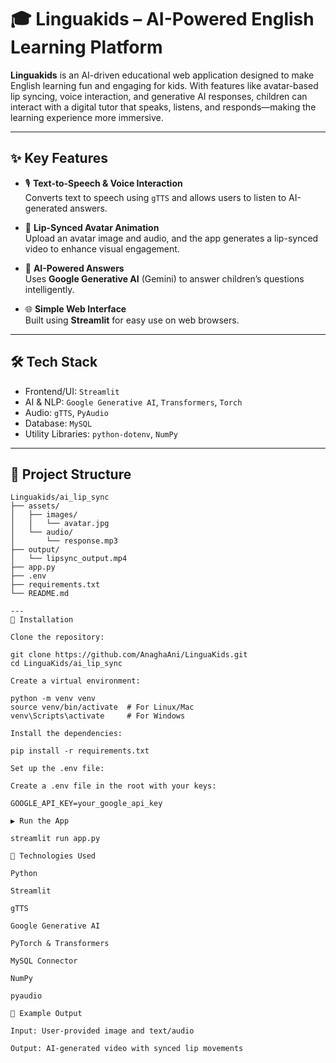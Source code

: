 # 🎓 Linguakids – AI-Powered English Learning Platform

**Linguakids** is an AI-driven educational web application designed to make English learning fun and engaging for kids. With features like avatar-based lip syncing, voice interaction, and generative AI responses, children can interact with a digital tutor that speaks, listens, and responds—making the learning experience more immersive.

---

## ✨ Key Features

- 🎙️ **Text-to-Speech & Voice Interaction**  
  Converts text to speech using `gTTS` and allows users to listen to AI-generated answers.

- 🧒 **Lip-Synced Avatar Animation**  
  Upload an avatar image and audio, and the app generates a lip-synced video to enhance visual engagement.

- 🤖 **AI-Powered Answers**  
  Uses **Google Generative AI** (Gemini) to answer children’s questions intelligently.

- 🌐 **Simple Web Interface**  
  Built using **Streamlit** for easy use on web browsers.

---

## 🛠️ Tech Stack

- Frontend/UI: `Streamlit`
- AI & NLP: `Google Generative AI`, `Transformers`, `Torch`
- Audio: `gTTS`, `PyAudio`
- Database: `MySQL`
- Utility Libraries: `python-dotenv`, `NumPy`

---

## 📁 Project Structure

```plaintext
Linguakids/ai_lip_sync
├── assets/
│   ├── images/
│   │   └── avatar.jpg
│   └── audio/
│       └── response.mp3
├── output/
│   └── lipsync_output.mp4
├── app.py
├── .env
├── requirements.txt
└── README.md

---
🔧 Installation

Clone the repository:

git clone https://github.com/AnaghaAni/LinguaKids.git
cd LinguaKids/ai_lip_sync

Create a virtual environment:

python -m venv venv
source venv/bin/activate  # For Linux/Mac
venv\Scripts\activate     # For Windows

Install the dependencies:

pip install -r requirements.txt

Set up the .env file:

Create a .env file in the root with your keys:

GOOGLE_API_KEY=your_google_api_key

▶️ Run the App

streamlit run app.py

🚰 Technologies Used

Python

Streamlit

gTTS

Google Generative AI

PyTorch & Transformers

MySQL Connector

NumPy

pyaudio

📸 Example Output

Input: User-provided image and text/audio

Output: AI-generated video with synced lip movements
